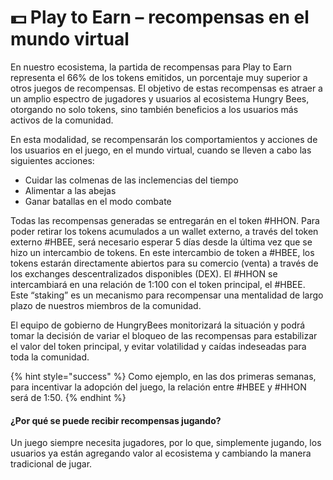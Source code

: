 # 💵 Play to Earn – recompensas en el mundo virtual

En nuestro ecosistema, la partida de recompensas para Play to Earn representa el 66% de los tokens emitidos, un porcentaje muy superior a otros juegos de recompensas. El objetivo de estas recompensas es atraer a un amplio espectro de jugadores y usuarios al ecosistema Hungry Bees, otorgando no solo tokens, sino también beneficios a los usuarios más activos de la comunidad.

En esta modalidad, se recompensarán los comportamientos y acciones de los usuarios en el juego, en el mundo virtual, cuando se lleven a cabo las siguientes acciones:

* Cuidar las colmenas de las inclemencias del tiempo
* Alimentar a las abejas
* Ganar batallas en el modo combate

Todas las recompensas generadas se entregarán en el token #HHON. Para poder retirar los tokens acumulados a un wallet externo, a través del token externo #HBEE, será necesario esperar 5 días desde la última vez que se hizo un intercambio de tokens. En este intercambio de token a #HBEE, los tokens estarán directamente abiertos para su comercio (venta) a través de los exchanges descentralizados disponibles (DEX). El #HHON se intercambiará en una relación de 1:100 con el token principal, el #HBEE. Este “staking” es un mecanismo para recompensar una mentalidad de largo plazo de nuestros miembros de la comunidad.

El equipo de gobierno de HungryBees monitorizará la situación y podrá tomar la decisión de variar el bloqueo de las recompensas para estabilizar el valor del token principal, y evitar volatilidad y caídas indeseadas para toda la comunidad.

{% hint style="success" %}
Como ejemplo, en las dos primeras semanas, para incentivar la adopción del juego, la relación entre #HBEE y #HHON será de 1:50.
{% endhint %}

#### ¿Por qué se puede recibir recompensas jugando?

Un juego siempre necesita jugadores, por lo que, simplemente jugando, los usuarios ya están agregando valor al ecosistema y cambiando la manera tradicional de jugar.
